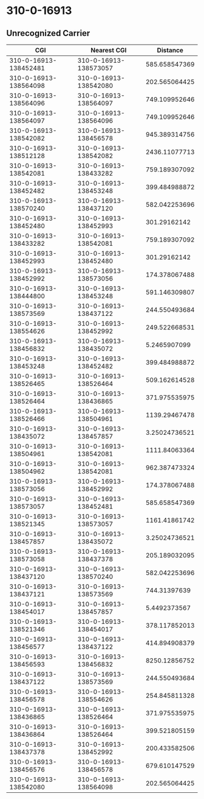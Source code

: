 # 310-0-16913
## Unrecognized Carrier


| CGI | Nearest CGI | Distance |
|-----|-------------|----------|
| 310-0-16913-138452481 | 310-0-16913-138573057 | 585.658547369 |
| 310-0-16913-138564098 | 310-0-16913-138542080 | 202.565064425 |
| 310-0-16913-138564096 | 310-0-16913-138564097 | 749.109952646 |
| 310-0-16913-138564097 | 310-0-16913-138564096 | 749.109952646 |
| 310-0-16913-138542082 | 310-0-16913-138456578 | 945.389314756 |
| 310-0-16913-138512128 | 310-0-16913-138542082 | 2436.11077713 |
| 310-0-16913-138542081 | 310-0-16913-138433282 | 759.189307092 |
| 310-0-16913-138452482 | 310-0-16913-138453248 | 399.484988872 |
| 310-0-16913-138570240 | 310-0-16913-138437120 | 582.042253696 |
| 310-0-16913-138452480 | 310-0-16913-138452993 | 301.29162142 |
| 310-0-16913-138433282 | 310-0-16913-138542081 | 759.189307092 |
| 310-0-16913-138452993 | 310-0-16913-138452480 | 301.29162142 |
| 310-0-16913-138452992 | 310-0-16913-138573056 | 174.378067488 |
| 310-0-16913-138444800 | 310-0-16913-138453248 | 591.146309807 |
| 310-0-16913-138573569 | 310-0-16913-138437122 | 244.550493684 |
| 310-0-16913-138554626 | 310-0-16913-138452992 | 249.522668531 |
| 310-0-16913-138456832 | 310-0-16913-138435072 | 5.2465907099 |
| 310-0-16913-138453248 | 310-0-16913-138452482 | 399.484988872 |
| 310-0-16913-138526465 | 310-0-16913-138526464 | 509.162614528 |
| 310-0-16913-138526464 | 310-0-16913-138436865 | 371.975535975 |
| 310-0-16913-138526466 | 310-0-16913-138504961 | 1139.29467478 |
| 310-0-16913-138435072 | 310-0-16913-138457857 | 3.25024736521 |
| 310-0-16913-138504961 | 310-0-16913-138542081 | 1111.84063364 |
| 310-0-16913-138504962 | 310-0-16913-138542081 | 962.387473324 |
| 310-0-16913-138573056 | 310-0-16913-138452992 | 174.378067488 |
| 310-0-16913-138573057 | 310-0-16913-138452481 | 585.658547369 |
| 310-0-16913-138521345 | 310-0-16913-138573057 | 1161.41861742 |
| 310-0-16913-138457857 | 310-0-16913-138435072 | 3.25024736521 |
| 310-0-16913-138573058 | 310-0-16913-138437378 | 205.189032095 |
| 310-0-16913-138437120 | 310-0-16913-138570240 | 582.042253696 |
| 310-0-16913-138437121 | 310-0-16913-138573569 | 744.31397639 |
| 310-0-16913-138454017 | 310-0-16913-138457857 | 5.4492373567 |
| 310-0-16913-138521346 | 310-0-16913-138454017 | 378.117852013 |
| 310-0-16913-138456577 | 310-0-16913-138437122 | 414.894908379 |
| 310-0-16913-138456593 | 310-0-16913-138456832 | 8250.12856752 |
| 310-0-16913-138437122 | 310-0-16913-138573569 | 244.550493684 |
| 310-0-16913-138456578 | 310-0-16913-138554626 | 254.845811328 |
| 310-0-16913-138436865 | 310-0-16913-138526464 | 371.975535975 |
| 310-0-16913-138436864 | 310-0-16913-138526464 | 399.521805159 |
| 310-0-16913-138437378 | 310-0-16913-138452992 | 200.433582506 |
| 310-0-16913-138456576 | 310-0-16913-138456578 | 679.610147529 |
| 310-0-16913-138542080 | 310-0-16913-138564098 | 202.565064425 |
